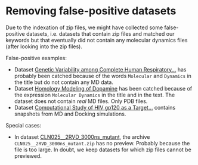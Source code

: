 # Removing false-positive datasets

Due to the indexation of zip files, we might have collected some false-positive datasets, 
i.e. datasets that contain zip files and matched our keywords but that eventually did not contain 
any molecular dynamics files (after looking into the zip files).

False-positive examples:

- Dataset [Genetic Variability among Complete Human Respiratory...](https://figshare.com/articles/dataset/Genetic_Variability_among_Complete_Human_Respiratory_Syncytial_Virus_Subgroup_A_Genomes_Bridging_Molecular_Evolutionary_Dynamics_and_Epidemiology__/116507) has probably been catched because of the words `Molecular` and `Dynamics` in the title but do not contain any MD data.
- Dataset [Homology Modeling of Dopamine](https://figshare.com/articles/dataset/Homology_Modeling_of_Dopamine_D_2_and_D_3_Receptors_Molecular_Dynamics_Refinement_and_Docking_Evaluation/120304) has been catched because of the expression `Molecular Dynamics` in the title and in the text. The dataset does not contain *real* MD files. Only PDB files.
- Dataset [Computational Study of HIV gp120 as a Target...](https://figshare.com/articles/dataset/Computational_Study_of_HIV_gp120_as_a_Target_for_Polyanionic_Entry_Inhibitors_Exploiting_the_V3_Loop_Region/14101790) contains snapshots from MD and Docking simulations.

Special cases:

- In dataset [CLN025__2RVD_3000ns_mutant](https://figshare.com/articles/dataset/CLN025_2RVD_3000ns_mutant/19794073), the archive `CLN025__2RVD_3000ns_mutant.zip` has no preview. Probably because the file is too large. In doubt, we keep datasets for which zip files cannot be previewed.
